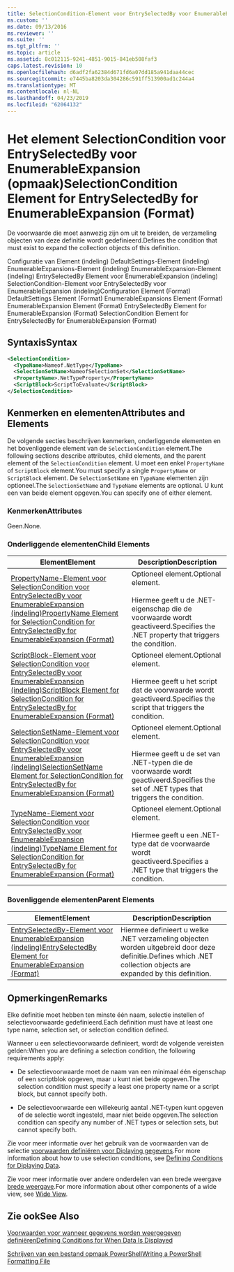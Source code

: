 ```yaml
---
title: SelectionCondition-Element voor EntrySelectedBy voor EnumerableExpansion (indeling) | Microsoft Docs
ms.custom: ''
ms.date: 09/13/2016
ms.reviewer: ''
ms.suite: ''
ms.tgt_pltfrm: ''
ms.topic: article
ms.assetid: 8c012115-9241-4851-9015-841eb508faf3
caps.latest.revision: 10
ms.openlocfilehash: d6adf2fa62384d671fd6a07dd185a941daa44cec
ms.sourcegitcommit: e7445ba8203da304286c591ff513900ad1c244a4
ms.translationtype: MT
ms.contentlocale: nl-NL
ms.lasthandoff: 04/23/2019
ms.locfileid: "62064132"
---
```

# <a name="selectioncondition-element-for-entryselectedby-for-enumerableexpansion-format"></a><span data-ttu-id="9e360-102">Het element SelectionCondition voor EntrySelectedBy voor EnumerableExpansion (opmaak)</span><span class="sxs-lookup"><span data-stu-id="9e360-102">SelectionCondition Element for EntrySelectedBy for EnumerableExpansion (Format)</span></span>

<span data-ttu-id="9e360-103">De voorwaarde die moet aanwezig zijn om uit te breiden, de verzameling objecten van deze definitie wordt gedefinieerd.</span><span class="sxs-lookup"><span data-stu-id="9e360-103">Defines the condition that must exist to expand the collection objects of this definition.</span></span>

<span data-ttu-id="9e360-104">Configuratie van Element (indeling) DefaultSettings-Element (indeling) EnumerableExpansions-Element (indeling) EnumerableExpansion-Element (indeling) EntrySelectedBy Element voor EnumerableExpansion (indeling) SelectionCondition-Element voor EntrySelectedBy voor EnumerableExpansion (indeling)</span><span class="sxs-lookup"><span data-stu-id="9e360-104">Configuration Element (Format) DefaultSettings Element (Format) EnumerableExpansions Element (Format) EnumerableExpansion Element (Format) EntrySelectedBy Element for EnumerableExpansion (Format) SelectionCondition Element for EntrySelectedBy for EnumerableExpansion (Format)</span></span>

## <a name="syntax"></a><span data-ttu-id="9e360-105">Syntaxis</span><span class="sxs-lookup"><span data-stu-id="9e360-105">Syntax</span></span>

```xml
<SelectionCondition>
  <TypeName>Nameof.NetType</TypeName>
  <SelectionSetName>NameofSelectionSet</SelectionSetName>
  <PropertyName>.NetTypeProperty</PropertyName>
  <ScriptBlock>ScriptToEvaluate</ScriptBlock>
</SelectionCondition>
```

## <a name="attributes-and-elements"></a><span data-ttu-id="9e360-106">Kenmerken en elementen</span><span class="sxs-lookup"><span data-stu-id="9e360-106">Attributes and Elements</span></span>

<span data-ttu-id="9e360-107">De volgende secties beschrijven kenmerken, onderliggende elementen en het bovenliggende element van de `SelectionCondition` element.</span><span class="sxs-lookup"><span data-stu-id="9e360-107">The following sections describe attributes, child elements, and the parent element of the `SelectionCondition` element.</span></span> <span data-ttu-id="9e360-108">U moet een enkel `PropertyName` of `ScriptBlock` element.</span><span class="sxs-lookup"><span data-stu-id="9e360-108">You must specify a single `PropertyName` or `ScriptBlock` element.</span></span> <span data-ttu-id="9e360-109">De `SelectionSetName` en `TypeName` elementen zijn optioneel.</span><span class="sxs-lookup"><span data-stu-id="9e360-109">The `SelectionSetName` and `TypeName` elements are optional.</span></span> <span data-ttu-id="9e360-110">U kunt een van beide element opgeven.</span><span class="sxs-lookup"><span data-stu-id="9e360-110">You can specify one of either element.</span></span>

### <a name="attributes"></a><span data-ttu-id="9e360-111">Kenmerken</span><span class="sxs-lookup"><span data-stu-id="9e360-111">Attributes</span></span>

<span data-ttu-id="9e360-112">Geen.</span><span class="sxs-lookup"><span data-stu-id="9e360-112">None.</span></span>

### <a name="child-elements"></a><span data-ttu-id="9e360-113">Onderliggende elementen</span><span class="sxs-lookup"><span data-stu-id="9e360-113">Child Elements</span></span>

|<span data-ttu-id="9e360-114">Element</span><span class="sxs-lookup"><span data-stu-id="9e360-114">Element</span></span>|<span data-ttu-id="9e360-115">Description</span><span class="sxs-lookup"><span data-stu-id="9e360-115">Description</span></span>|
|-------------|-----------------|
|[<span data-ttu-id="9e360-116">PropertyName-Element voor SelectionCondition voor EntrySelectedBy voor EnumerableExpansion (indeling)</span><span class="sxs-lookup"><span data-stu-id="9e360-116">PropertyName Element for SelectionCondition for EntrySelectedBy for EnumerableExpansion (Format)</span></span>](./propertyname-element-for-selectioncondition-for-entryselectedby-for-enumerableexpansion-format.md)|<span data-ttu-id="9e360-117">Optioneel element.</span><span class="sxs-lookup"><span data-stu-id="9e360-117">Optional element.</span></span><br /><br /> <span data-ttu-id="9e360-118">Hiermee geeft u de .NET-eigenschap die de voorwaarde wordt geactiveerd.</span><span class="sxs-lookup"><span data-stu-id="9e360-118">Specifies the .NET property that triggers the condition.</span></span>|
|[<span data-ttu-id="9e360-119">ScriptBlock-Element voor SelectionCondition voor EntrySelectedBy voor EnumerableExpansion (indeling)</span><span class="sxs-lookup"><span data-stu-id="9e360-119">ScriptBlock Element for SelectionCondition for EntrySelectedBy for EnumerableExpansion (Format)</span></span>](./scriptblock-element-for-selectioncondition-for-entryselectedby-for-enumerableexpansion-format.md)|<span data-ttu-id="9e360-120">Optioneel element.</span><span class="sxs-lookup"><span data-stu-id="9e360-120">Optional element.</span></span><br /><br /> <span data-ttu-id="9e360-121">Hiermee geeft u het script dat de voorwaarde wordt geactiveerd.</span><span class="sxs-lookup"><span data-stu-id="9e360-121">Specifies the script that triggers the condition.</span></span>|
|[<span data-ttu-id="9e360-122">SelectionSetName-Element voor SelectionCondition voor EntrySelectedBy voor EnumerableExpansion (indeling)</span><span class="sxs-lookup"><span data-stu-id="9e360-122">SelectionSetName Element for SelectionCondition for EntrySelectedBy for EnumerableExpansion (Format)</span></span>](./selectionsetname-element-for-selectioncondition-for-entryselectedby-for-enumerableexpansion-format.md)|<span data-ttu-id="9e360-123">Optioneel element.</span><span class="sxs-lookup"><span data-stu-id="9e360-123">Optional element.</span></span><br /><br /> <span data-ttu-id="9e360-124">Hiermee geeft u de set van .NET-typen die de voorwaarde wordt geactiveerd.</span><span class="sxs-lookup"><span data-stu-id="9e360-124">Specifies the set of .NET types that triggers the condition.</span></span>|
|[<span data-ttu-id="9e360-125">TypeName-Element voor SelectionCondition voor EntrySelectedBy voor EnumerableExpansion (indeling)</span><span class="sxs-lookup"><span data-stu-id="9e360-125">TypeName Element for SelectionCondition for EntrySelectedBy for EnumerableExpansion (Format)</span></span>](./typename-element-for-selectioncondition-for-entryselectedby-for-enumerableexpansion-format.md)|<span data-ttu-id="9e360-126">Optioneel element.</span><span class="sxs-lookup"><span data-stu-id="9e360-126">Optional element.</span></span><br /><br /> <span data-ttu-id="9e360-127">Hiermee geeft u een .NET-type dat de voorwaarde wordt geactiveerd.</span><span class="sxs-lookup"><span data-stu-id="9e360-127">Specifies a .NET type that triggers the condition.</span></span>|

### <a name="parent-elements"></a><span data-ttu-id="9e360-128">Bovenliggende elementen</span><span class="sxs-lookup"><span data-stu-id="9e360-128">Parent Elements</span></span>

|<span data-ttu-id="9e360-129">Element</span><span class="sxs-lookup"><span data-stu-id="9e360-129">Element</span></span>|<span data-ttu-id="9e360-130">Description</span><span class="sxs-lookup"><span data-stu-id="9e360-130">Description</span></span>|
|-------------|-----------------|
|[<span data-ttu-id="9e360-131">EntrySelectedBy-Element voor EnumerableExpansion (indeling)</span><span class="sxs-lookup"><span data-stu-id="9e360-131">EntrySelectedBy Element for EnumerableExpansion (Format)</span></span>](./entryselectedby-element-for-enumerableexpansion-format.md)|<span data-ttu-id="9e360-132">Hiermee definieert u welke .NET verzameling objecten worden uitgebreid door deze definitie.</span><span class="sxs-lookup"><span data-stu-id="9e360-132">Defines which .NET collection objects are expanded by this definition.</span></span>|

## <a name="remarks"></a><span data-ttu-id="9e360-133">Opmerkingen</span><span class="sxs-lookup"><span data-stu-id="9e360-133">Remarks</span></span>

<span data-ttu-id="9e360-134">Elke definitie moet hebben ten minste één naam, selectie instellen of selectievoorwaarde gedefinieerd.</span><span class="sxs-lookup"><span data-stu-id="9e360-134">Each definition must have at least one type name, selection set, or selection condition defined.</span></span>

<span data-ttu-id="9e360-135">Wanneer u een selectievoorwaarde definieert, wordt de volgende vereisten gelden:</span><span class="sxs-lookup"><span data-stu-id="9e360-135">When you are defining a selection condition, the following requirements apply:</span></span>

- <span data-ttu-id="9e360-136">De selectievoorwaarde moet de naam van een minimaal één eigenschap of een scriptblok opgeven, maar u kunt niet beide opgeven.</span><span class="sxs-lookup"><span data-stu-id="9e360-136">The selection condition must specify a least one property name or a script block, but cannot specify both.</span></span>

- <span data-ttu-id="9e360-137">De selectievoorwaarde een willekeurig aantal .NET-typen kunt opgeven of de selectie wordt ingesteld, maar niet beide opgeven.</span><span class="sxs-lookup"><span data-stu-id="9e360-137">The selection condition can specify any number of .NET types or selection sets, but cannot specify both.</span></span>

<span data-ttu-id="9e360-138">Zie voor meer informatie over het gebruik van de voorwaarden van de selectie [voorwaarden definiëren voor Diplaying gegevens](./defining-conditions-for-displaying-data.md).</span><span class="sxs-lookup"><span data-stu-id="9e360-138">For more information about how to use selection conditions, see [Defining Conditions for Diplaying Data](./defining-conditions-for-displaying-data.md).</span></span>

<span data-ttu-id="9e360-139">Zie voor meer informatie over andere onderdelen van een brede weergave [brede weergave](./creating-a-wide-view.md).</span><span class="sxs-lookup"><span data-stu-id="9e360-139">For more information about other components of a wide view, see [Wide View](./creating-a-wide-view.md).</span></span>

## <a name="see-also"></a><span data-ttu-id="9e360-140">Zie ook</span><span class="sxs-lookup"><span data-stu-id="9e360-140">See Also</span></span>

[<span data-ttu-id="9e360-141">Voorwaarden voor wanneer gegevens worden weergegeven definiëren</span><span class="sxs-lookup"><span data-stu-id="9e360-141">Defining Conditions for When Data Is Displayed</span></span>](./defining-conditions-for-displaying-data.md)

[<span data-ttu-id="9e360-142">Schrijven van een bestand opmaak PowerShell</span><span class="sxs-lookup"><span data-stu-id="9e360-142">Writing a PowerShell Formatting File</span></span>](./writing-a-powershell-formatting-file.md)
